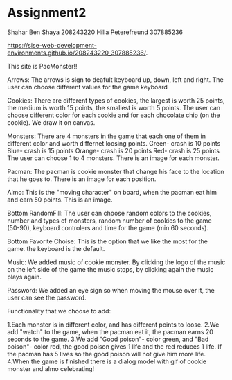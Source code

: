 # Assignment2
 
 Shahar Ben Shaya 208243220
 Hilla Peterefreund 307885236
 
 https://sise-web-development-environments.github.io/208243220_307885236/.
 
 This site is PacMonster!!
 
 Arrows:
  The arrows is sign to deafult keyboard up, down, left and right.
    The user can choose different values for the game keyboard

Cookies:
 There are different types of cookies, the largest is worth 25 points, the medium is worth 15 points, the smallest is worth 5 points.
 The user can choose different color for each cookie and for each chocolate chip (on the cookie).
 We draw it on canvas.
 
 Monsters:
  There are 4 monsters in the game that each one of them in different color and worth differnet loosing points.
  Green- crash is 10 points
  Blue- crash is 15 points
  Orange- crash is 20 points
  Red- crash is 25 points
  The user can choose 1 to 4 monsters.
  There is an image for each monster.
  
 Pacman:
  The pacman is cookie monster that change his face to the location that he goes to.
  There is an image for each position.
 
 Almo:
  This is the "moving character" on board, when the pacman eat him and earn 50 points.
  This is an image.
  
  Bottom RandomFill:
   The user can choose random colors to the cookies, number and types of monsters, random number of cookies to the game (50-90), keyboard controlers and time for the game (min 60 seconds).
   
  Bottom Favorite Choise:
   This is the option that we like the most for the game. the keyboard is the default.
   
  Music:
   We added music of cookie monster.
   By clicking the logo of the music on the left side of the game the music stops, by clicking again the music plays again.
   
  Password:
   We added an eye sign so when moving the mouse over it, the user can see the password.
   
Functionality that we choose to add:
 
 1.Each monster is in different color, and has different points to loose.
 2.We add "watch" to the game, when the pacman eat it, the pacman earns 20 seconds to the game.
 3.We add "Good poison"- color green, and "Bad poison"- color red, the good poison gives 1 life and the red reduces 1 life. If the pacman has 5 lives so the good poison will not give him more life.
 4.When the game is finished there is a dialog model with gif of cookie monster and almo celebrating!
   
   
  
 

